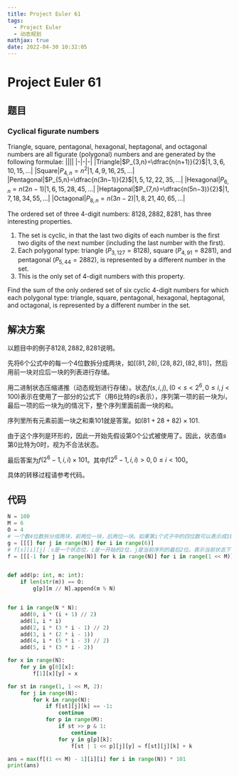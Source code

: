 ```yaml
---
title: Project Euler 61
tags:
  - Project Euler
  - 动态规划
mathjax: true
date: 2022-04-30 10:32:05
---
```


<escape><!-- more --></escape>

# Project Euler 61
## 题目
### Cyclical figurate numbers
Triangle, square, pentagonal, hexagonal, heptagonal, and octagonal numbers are all figurate (polygonal) numbers and are generated by the following formulae:
||||
|-|-|-|
|Triangle|$P_{3,n}=\dfrac{n(n+1)}{2}$|$1, 3, 6, 10, 15, \dots$|
|Square|$P_{4,n}=n^2$|$1, 4, 9, 16, 25, \dots$|
|Pentagonal|$P_{5,n}=\dfrac{n(3n−1)}{2}$|$1, 5, 12, 22, 35, \dots$|
|Hexagonal|$P_{6,n}=n(2n−1)$|$1, 6, 15, 28, 45, \dots$|
|Heptagonal|$P_{7,n}=\dfrac{n(5n−3)}{2}$|$1, 7, 18, 34, 55, \dots$|
|Octagonal|$P_{8,n}=n(3n−2)$|$1, 8, 21, 40, 65, \dots$|

The ordered set of three 4-digit numbers: $8128, 2882, 8281$, has three interesting properties.

1. The set is cyclic, in that the last two digits of each number is the first two digits of the next number (including the last number with the first).
2. Each polygonal type: triangle ($P_{3,127}=8128$), square ($P_{4,91}=8281$), and pentagonal ($P_{5,44}=2882$), is represented by a different number in the set.
3. This is the only set of $4$-digit numbers with this property.

Find the sum of the only ordered set of six cyclic $4$-digit numbers for which each polygonal type: triangle, square, pentagonal, hexagonal, heptagonal, and octagonal, is represented by a different number in the set.

## 解决方案

以题目中的例子$8128, 2882, 8281$说明。

先将$6$个公式中的每一个$4$位数拆分成两块，如$[(81,28),(28,82),(82,81)]$，然后用前一块对应后一块的列表进行存储。

用二进制状态压缩递推（动态规划进行存储）。状态$f(s,i,j),(0<s<2^6,0\le i,j< 100)$表示在使用了一部分的公式下（用$6$比特的$s$表示），序列第一项的前一块为$i$，最后一项的后一块为$j$的情况下，整个序列里面前面一块的和。

序列里所有元素前面一块之和乘$101$就是答案。如$(81+28+82)\times 101$.

由于这个序列是环形的，因此一开始先假设第$0$个公式被使用了。因此，状态值$s$第$0$比特为$0$时，视为不合法状态。

最后答案为$f(2^6-1,i,i)\times 101$。其中$f(2^6-1,i,i)>0,0\leq i < 100$。

具体的转移过程请参考代码。

## 代码

```py
N = 100
M = 6
O = 4
# 一个数4位数拆分成两块，前两位一块，后两位一块。如果第i个式子中的四位数可以表示成100x+y，那么y在列表g[i][x]中。
g = [[[] for j in range(N)] for i in range(6)]
# f[s][i][j]：s是一个状态位，i是一开始的2位，j是当前序列的最后2位。表示当前状态下，所用到的前面一块的和。
f = [[[-1 for j in range(N)] for k in range(N)] for i in range(1 << M)]


def add(p: int, m: int):
    if len(str(m)) == O:
        g[p][m // N].append(m % N)


for i in range(N * N):
    add(0, i * (i + 1) // 2)
    add(1, i * i)
    add(2, i * (3 * i - 1) // 2)
    add(3, i * (2 * i - 1))
    add(4, i * (5 * i - 3) // 2)
    add(5, i * (3 * i - 2))

for x in range(N):
    for y in g[0][x]:
        f[1][x][y] = x

for st in range(1, 1 << M, 2):
    for j in range(N):
        for k in range(N):
            if f[st][j][k] == -1:
                continue
            for p in range(M):
                if st >> p & 1:
                    continue
                for y in g[p][k]:
                    f[st | 1 << p][j][y] = f[st][j][k] + k

ans = max(f[(1 << M) - 1][i][i] for i in range(N)) * 101
print(ans)

```